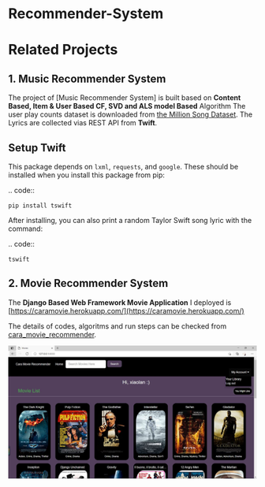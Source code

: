 # Recommender-System

# Related Projects
## 1. Music Recommender System
The project of [Music Recommender System] is built based on **Content Based, Item & User Based CF, SVD and ALS model Based** Algorithm
The user play counts dataset is downloaded from [the Million Song Dataset](http://millionsongdataset.com/challenge/).
The Lyrics are collected vias REST API from **Twift**.

Setup Twift
-----

This package depends on ``lxml``, ``requests``, and ``google``. These should be
installed when you install this package from pip:

.. code::

    pip install tswift

After installing, you can also print a random Taylor Swift song lyric with the
command:

.. code::

    tswift
    

## 2. Movie Recommender System
The **Django Based Web Framework Movie Application** I deployed is [https://caramovie.herokuapp.com/](https://caramovie.herokuapp.com/)

The details of codes, algoritms and run steps can be checked from [cara_movie_recommender](https://github.com/xiaolancara/cara_movie_recommender).

![image](https://github.com/xiaolancara/cara_movie_recommender/blob/main/website%20page/Home%20page.JPG)
